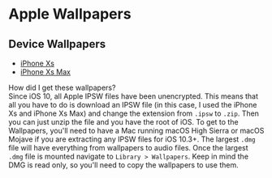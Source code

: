 # Apple Wallpapers

## Device Wallpapers
- [iPhone Xs](https://hacker-hub.com/apple-wallpapers/iPhoneXs.zip)  
- [iPhone Xs Max](https://hacker-hub.com/apple-wallpapers/iPhoneXsMax.zip)  

How did I get these wallpapers?  
Since iOS 10, all Apple IPSW files have been unencrypted. This means that all you have to do is download an IPSW file (in this case, I used the iPhone Xs and iPhone Xs Max) and change the extension from `.ipsw` to `.zip`. Then you can just unzip the file and you have the root of iOS. To get to the Wallpapers, you'll need to have a Mac running macOS High Sierra or macOS Mojave if you are extracting any IPSW files for iOS 10.3+. The largest `.dmg` file will have everything from wallpapers to audio files. Once the largest `.dmg` file is mounted navigate to `Library > Wallpapers`. Keep in mind the DMG is read only, so you'll need to copy the wallpapers to use them.